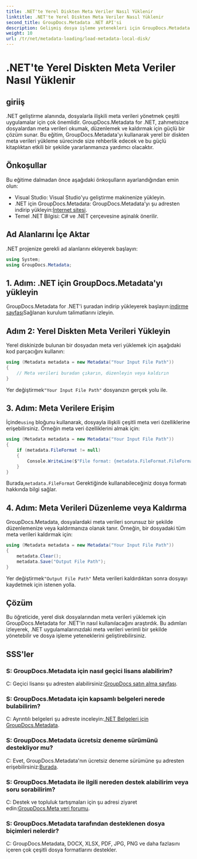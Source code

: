 ```yaml
---
title: .NET'te Yerel Diskten Meta Veriler Nasıl Yüklenir
linktitle: .NET'te Yerel Diskten Meta Veriler Nasıl Yüklenir
second_title: GroupDocs.Metadata .NET API'si
description: Gelişmiş dosya işleme yetenekleri için GroupDocs.Metadata ile .NET uygulamalarındaki dosya meta verilerini zahmetsizce yönetin.
weight: 10
url: /tr/net/metadata-loading/load-metadata-local-disk/
---
```


# .NET'te Yerel Diskten Meta Veriler Nasıl Yüklenir

## giriiş
.NET geliştirme alanında, dosyalarla ilişkili meta verileri yönetmek çeşitli uygulamalar için çok önemlidir. GroupDocs.Metadata for .NET, zahmetsizce dosyalardan meta verileri okumak, düzenlemek ve kaldırmak için güçlü bir çözüm sunar. Bu eğitim, GroupDocs.Metadata'yı kullanarak yerel bir diskten meta verileri yükleme sürecinde size rehberlik edecek ve bu güçlü kitaplıktan etkili bir şekilde yararlanmanıza yardımcı olacaktır.
## Önkoşullar
Bu eğitime dalmadan önce aşağıdaki önkoşulların ayarlandığından emin olun:
- Visual Studio: Visual Studio'yu geliştirme makinenize yükleyin.
-  .NET için GroupDocs.Metadata: GroupDocs.Metadata'yı şu adresten indirip yükleyin:[İnternet sitesi](https://releases.groupdocs.com/metadata/net/).
- Temel .NET Bilgisi: C# ve .NET çerçevesine aşinalık önerilir.

## Ad Alanlarını İçe Aktar
.NET projenize gerekli ad alanlarını ekleyerek başlayın:
```csharp
using System;
using GroupDocs.Metadata;
```
## 1. Adım: .NET için GroupDocs.Metadata'yı yükleyin
 GroupDocs.Metadata for .NET'i şuradan indirip yükleyerek başlayın:[indirme sayfası](https://releases.groupdocs.com/metadata/net/)Sağlanan kurulum talimatlarını izleyin.
## Adım 2: Yerel Diskten Meta Verileri Yükleyin
Yerel diskinizde bulunan bir dosyadan meta veri yüklemek için aşağıdaki kod parçacığını kullanın:
```csharp
using (Metadata metadata = new Metadata("Your Input File Path"))
{
    // Meta verileri buradan çıkarın, düzenleyin veya kaldırın
}
```
 Yer değiştirmek`"Your Input File Path"` dosyanızın gerçek yolu ile.
## 3. Adım: Meta Verilere Erişim
 İçinde`using` bloğunu kullanarak, dosyayla ilişkili çeşitli meta veri özelliklerine erişebilirsiniz. Örneğin meta veri özelliklerini almak için:
```csharp
using (Metadata metadata = new Metadata("Your Input File Path"))
{
    if (metadata.FileFormat != null)
    {
        Console.WriteLine($"File format: {metadata.FileFormat.FileFormatType}");
    }
}
```
 Burada,`metadata.FileFormat` Gerektiğinde kullanabileceğiniz dosya formatı hakkında bilgi sağlar.
## 4. Adım: Meta Verileri Düzenleme veya Kaldırma
GroupDocs.Metadata, dosyalardaki meta verileri sorunsuz bir şekilde düzenlemenize veya kaldırmanıza olanak tanır. Örneğin, bir dosyadaki tüm meta verileri kaldırmak için:
```csharp
using (Metadata metadata = new Metadata("Your Input File Path"))
{
    metadata.Clear();
    metadata.Save("Output File Path");
}
```
 Yer değiştirmek`"Output File Path"` Meta verileri kaldırdıktan sonra dosyayı kaydetmek için istenen yolla.

## Çözüm
Bu öğreticide, yerel disk dosyalarından meta verileri yüklemek için GroupDocs.Metadata for .NET'in nasıl kullanılacağını araştırdık. Bu adımları izleyerek, .NET uygulamalarınızdaki meta verileri verimli bir şekilde yönetebilir ve dosya işleme yeteneklerini geliştirebilirsiniz.

## SSS'ler
### S: GroupDocs.Metadata için nasıl geçici lisans alabilirim?
 C: Geçici lisansı şu adresten alabilirsiniz:[GroupDocs satın alma sayfası](https://purchase.groupdocs.com/temporary-license/).
### S: GroupDocs.Metadata için kapsamlı belgeleri nerede bulabilirim?
 C: Ayrıntılı belgeleri şu adreste inceleyin:[.NET Belgeleri için GroupDocs.Metadata](https://tutorials.groupdocs.com/metadata/net/).
### S: GroupDocs.Metadata ücretsiz deneme sürümünü destekliyor mu?
 C: Evet, GroupDocs.Metadata'nın ücretsiz deneme sürümüne şu adresten erişebilirsiniz:[Burada](https://releases.groupdocs.com/).
### S: GroupDocs.Metadata ile ilgili nereden destek alabilirim veya soru sorabilirim?
 C: Destek ve topluluk tartışmaları için şu adresi ziyaret edin:[GroupDocs.Meta veri forumu](https://forum.groupdocs.com/c/metadata/14).
### S: GroupDocs.Metadata tarafından desteklenen dosya biçimleri nelerdir?
C: GroupDocs.Metadata, DOCX, XLSX, PDF, JPG, PNG ve daha fazlasını içeren çok çeşitli dosya formatlarını destekler.